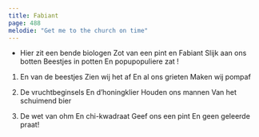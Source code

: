 ```yaml
---
title: Fabiant
page: 488
melodie: "Get me to the church on time"
---  
```


- Hier zit een bende biologen
Zot van een pint en Fabiant
Slijk aan ons botten
Beestjes in potten
En popupopuliere zat !


1. En van de beestjes
Zien wij het af
En al ons grieten
Maken wij pompaf


2. De vruchtbeginsels
En d’honingklier
Houden ons mannen
Van het schuimend bier


3. De wet van ohm
En chi-kwadraat
Geef ons een pint
En geen geleerde praat!